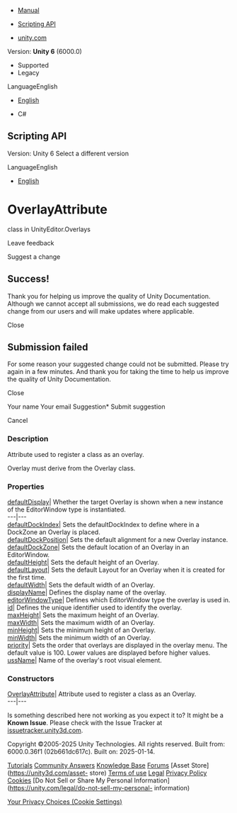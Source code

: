[ ]()

  * [Manual](../Manual/index.html)
  * [Scripting API](../ScriptReference/index.html)

  * [unity.com](https://unity.com/)

Version: **Unity 6** (6000.0)

  * Supported
  * Legacy

LanguageEnglish

  * [English]()

  * C#

[ ](https://docs.unity3d.com)

## Scripting API

Version: Unity 6 Select a different version

LanguageEnglish

  * [English]()

# OverlayAttribute

class in UnityEditor.Overlays

Leave feedback

Suggest a change

## Success!

Thank you for helping us improve the quality of Unity Documentation. Although
we cannot accept all submissions, we do read each suggested change from our
users and will make updates where applicable.

Close

## Submission failed

For some reason your suggested change could not be submitted. Please <a>try
again</a> in a few minutes. And thank you for taking the time to help us
improve the quality of Unity Documentation.

Close

Your name Your email Suggestion* Submit suggestion

Cancel

[ ]()

### Description

Attribute used to register a class as an overlay.

Overlay must derive from the Overlay class.

### Properties

[defaultDisplay](Overlays.OverlayAttribute-defaultDisplay.html)| Whether the
target Overlay is shown when a new instance of the EditorWindow type is
instantiated.  
---|---  
[defaultDockIndex](Overlays.OverlayAttribute-defaultDockIndex.html)| Sets the
defaultDockIndex to define where in a DockZone an Overlay is placed.  
[defaultDockPosition](Overlays.OverlayAttribute-defaultDockPosition.html)|
Sets the default alignment for a new Overlay instance.  
[defaultDockZone](Overlays.OverlayAttribute-defaultDockZone.html)| Sets the
default location of an Overlay in an EditorWindow.  
[defaultHeight](Overlays.OverlayAttribute-defaultHeight.html)| Sets the
default height of an Overlay.  
[defaultLayout](Overlays.OverlayAttribute-defaultLayout.html)| Sets the
default Layout for an Overlay when it is created for the first time.  
[defaultWidth](Overlays.OverlayAttribute-defaultWidth.html)| Sets the default
width of an Overlay.  
[displayName](Overlays.OverlayAttribute-displayName.html)| Defines the display
name of the overlay.  
[editorWindowType](Overlays.OverlayAttribute-editorWindowType.html)| Defines
which EditorWindow type the overlay is used in.  
[id](Overlays.OverlayAttribute-id.html)| Defines the unique identifier used to
identify the overlay.  
[maxHeight](Overlays.OverlayAttribute-maxHeight.html)| Sets the maximum height
of an Overlay.  
[maxWidth](Overlays.OverlayAttribute-maxWidth.html)| Sets the maximum width of
an Overlay.  
[minHeight](Overlays.OverlayAttribute-minHeight.html)| Sets the minimum height
of an Overlay.  
[minWidth](Overlays.OverlayAttribute-minWidth.html)| Sets the minimum width of
an Overlay.  
[priority](Overlays.OverlayAttribute-priority.html)| Sets the order that
overlays are displayed in the overlay menu. The default value is 100. Lower
values are displayed before higher values.  
[ussName](Overlays.OverlayAttribute-ussName.html)| Name of the overlay's root
visual element.  
  
### Constructors

[OverlayAttribute](Overlays.OverlayAttribute-ctor.html)| Attribute used to
register a class as an Overlay.  
---|---  
  
Is something described here not working as you expect it to? It might be a
**Known Issue**. Please check with the Issue Tracker at
[issuetracker.unity3d.com](https://issuetracker.unity3d.com).

Copyright ©2005-2025 Unity Technologies. All rights reserved. Built from:
6000.0.36f1 (02b661dc617c). Built on: 2025-01-14.

[Tutorials](https://unity3d.com/learn) [Community
Answers](https://answers.unity3d.com) [Knowledge
Base](https://support.unity3d.com/hc/en-us)
[Forums](https://forum.unity3d.com) [Asset Store](https://unity3d.com/asset-
store) [Terms of use](https://docs.unity3d.com/Manual/TermsOfUse.html)
[Legal](https://unity.com/legal) [Privacy
Policy](https://unity.com/legal/privacy-policy)
[Cookies](https://unity.com/legal/cookie-policy) [Do Not Sell or Share My
Personal Information](https://unity.com/legal/do-not-sell-my-personal-
information)

[Your Privacy Choices (Cookie Settings)](javascript:void\(0\);)

